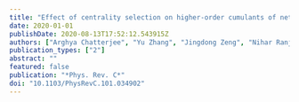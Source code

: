```yaml
---
title: "Effect of centrality selection on higher-order cumulants of net-proton multiplicity distributions in relativistic heavy-ion collisions"
date: 2020-01-01
publishDate: 2020-08-13T17:52:12.543915Z
authors: ["Arghya Chatterjee", "Yu Zhang", "Jingdong Zeng", "Nihar Ranjan Sahoo", "Xiaofeng Luo"]
publication_types: ["2"]
abstract: ""
featured: false
publication: "*Phys. Rev. C*"
doi: "10.1103/PhysRevC.101.034902"
---
```


